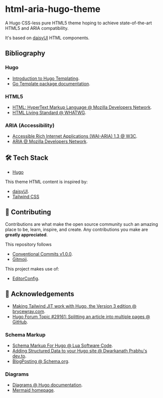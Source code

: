 # html-aria-hugo-theme

A Hugo CSS-less pure HTML5 theme hoping to achieve state-of-the-art HTML5 and ARIA compatibility.

It's based on [daisyUI](https://daisyui.com/) HTML components.

## Bibliography

### Hugo

- [Introduction to Hugo Templating](https://gohugo.io/templates/introduction/).
- [Go Template package documentation](https://pkg.go.dev/text/template).

### HTML5

- [HTML: HyperText Markup Language @ Mozilla Developers Network](https://developer.mozilla.org/docs/Web/HTML).
- [HTML Living Standard @ WHATWG](https://html.spec.whatwg.org/).

### ARIA (Accessibility)

- [Accessible Rich Internet Applications (WAI-ARIA) 1.3 @ W3C](https://w3c.github.io/aria/).
- [ARIA @ Mozilla Developers Network](https://developer.mozilla.org/en-US/docs/Web/Accessibility/ARIA).

## 🛠️ Tech Stack

- [Hugo](https://gohugo.io/)

This theme HTML content is inspired by:

- [daisyUI](https://daisyui.com/).
- [Tailwind CSS](https://tailwindcss.com/)

## 🍰 Contributing

Contributions are what make the open source community such an amazing place to
be, learn, inspire, and create. Any contributions you make are
**greatly appreciated**.

This repository follows

- [Conventional Commits v1.0.0](https://www.conventionalcommits.org/en/v1.0.0/).
- [Gitmoji](https://gitmoji.dev/).

This project makes use of:

- [EditorConfig](https://editorconfig.org/).

## 🙇 Acknowledgements

- [Making Tailwind JIT work with Hugo, the Version 3 edition @ brycewray.com](https://www.brycewray.com/posts/2022/03/making-tailwind-jit-work-hugo-version-3-edition/).
- [Hugo Forum Topic #29161: Splitting an article into multiple pages @ GitHub](https://github.com/jmooring/hugo-testing/tree/hugo-forum-topic-29161).

### Schema Markup

<!--TODO: create a shortcode/layout for this-->

- [Schema Markup For Hugo @ Lua Software Code](https://code.luasoftware.com/tutorials/hugo/schema-markup-for-hugo).
- [Adding Structured Data to your Hugo site @ Dwarkanath Prabhu's dev.to](https://dev.to/pdwarkanath/adding-structured-data-to-your-hugo-site-58db).
- [BlogPosting @ Schema.org](https://schema.org/BlogPosting).

### Diagrams

- [Diagrams @ Hugo documentation](https://gohugo.io/content-management/diagrams/).
- [Mermaid homepage](https://mermaid.js.org/).
